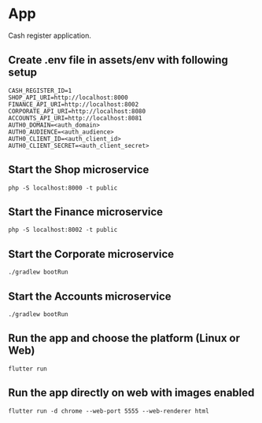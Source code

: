 # App

Cash register application.

## Create .env file in assets/env with following setup
```
CASH_REGISTER_ID=1
SHOP_API_URI=http://localhost:8000
FINANCE_API_URI=http://localhost:8002
CORPORATE_API_URI=http://localhost:8080
ACCOUNTS_API_URI=http://localhost:8081
AUTH0_DOMAIN=<auth_domain>
AUTH0_AUDIENCE=<auth_audience>
AUTH0_CLIENT_ID=<auth_client_id>
AUTH0_CLIENT_SECRET=<auth_client_secret>
```

## Start the Shop microservice
`php -S localhost:8000 -t public`

## Start the Finance microservice
`php -S localhost:8002 -t public`

## Start the Corporate microservice
`./gradlew bootRun`

## Start the Accounts microservice
`./gradlew bootRun`

## Run the app and choose the platform (Linux or Web)

`flutter run`

## Run the app directly on web with images enabled

`flutter run -d chrome --web-port 5555 --web-renderer html`